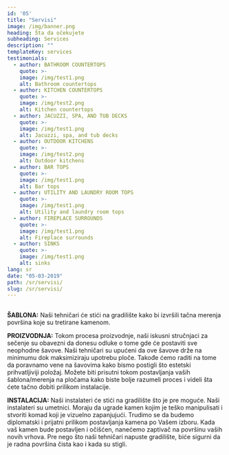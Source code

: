 ```yaml
---
id: '05'
title: "Servisi"
image: /img/banner.png
heading: Šta da očekujete
subheading: Services
description: ""
templateKey: services
testimonials:
  - author: BATHROOM COUNTERTOPS
    quote: >-
    image: /img/test1.png
    alt: Bathroom countertops
  - author: KITCHEN COUNTERTOPS 
    quote: >-
    image: /img/test2.png
    alt: Kitchen countertops
  - author: JACUZZI, SPA, AND TUB DECKS
    quote: >-
    image: /img/test1.png
    alt: Jacuzzi, spa, and tub decks
  - author: OUTDOOR KITCHENS
    quote: >-
    image: /img/test2.png
    alt: Outdoor kitchens
  - author: BAR TOPS
    quote: >-
    image: /img/test1.png
    alt: Bar tops
  - author: UTILITY AND LAUNDRY ROOM TOPS
    quote: >-
    image: /img/test1.png
    alt: Utility and laundry room tops
  - author: FIREPLACE SURROUNDS
    quote: >-
    image: /img/test1.png
    alt: Fireplace surrounds
  - author: SINKS
    quote: >-
    image: /img/test1.png
    alt: sinks
lang: sr
date: "05-03-2019"
path: /sr/servisi/
slug: /sr/servisi/
---
```


##
<b>ŠABLONA:</b> Naši tehničari će stići na gradilište kako bi izvršili tačna merenja površina koje su tretirane kamenom.

<b>PROIZVODNJA:</b> Tokom procesa proizvodnje, naši iskusni stručnjaci za sečenje su obavezni da donesu odluke o tome gde će postaviti sve neophodne šavove. Naši tehničari su upućeni da ove šavove drže na minimumu dok maksimiziraju upotrebu ploče. Takođe ćemo raditi na tome da poravnamo vene na šavovima kako bismo postigli što estetski prihvatljiviji položaj. Možete biti prisutni tokom postavljanja vaših šablona/merenja na pločama kako biste bolje razumeli proces i videli šta ćete tačno dobiti prilikom instalacije.

<b>INSTALACIJA:</b> Naši instalateri će stići na gradilište što je pre moguće. Naši instalateri su umetnici. Moraju da ugrade kamen kojim je teško manipulisati i stvoriti komad koji je vizuelno zapanjujući. Trudimo se da budemo diplomatski i prijatni prilikom postavljanja kamena po Vašem izboru.
Kada vaš kamen bude postavljen i očišćen, nanećemo zaptivač na površinu vaših novih vrhova. Pre nego što naši tehničari napuste gradilište, biće sigurni da je radna površina čista kao i kada su stigli.